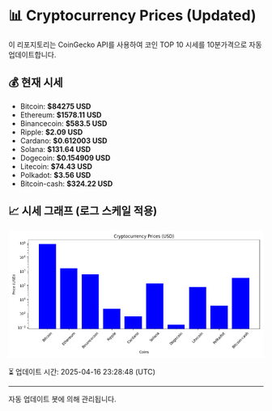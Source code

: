 
# 📊 Cryptocurrency Prices (Updated)

이 리포지토리는 CoinGecko API를 사용하여 코인 TOP 10 시세를 10분가격으로 자동 업데이트합니다.

## 💰 현재 시세
- Bitcoin: **$84275 USD**
- Ethereum: **$1578.11 USD**
- Binancecoin: **$583.5 USD**
- Ripple: **$2.09 USD**
- Cardano: **$0.612003 USD**
- Solana: **$131.64 USD**
- Dogecoin: **$0.154909 USD**
- Litecoin: **$74.43 USD**
- Polkadot: **$3.56 USD**
- Bitcoin-cash: **$324.22 USD**

## 📈 시세 그래프 (로그 스케일 적용)
![Crypto Prices](crypto_prices.png)

⏳ 업데이트 시간: 2025-04-16 23:28:48 (UTC)

---
자동 업데이트 봇에 의해 관리됩니다.
